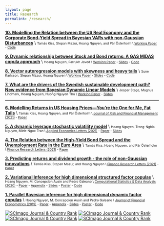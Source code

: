 ```yaml
---
layout: page
title: Research
permalink: /research/
---
```



**[10. Modelling the Relation between the US Real Economy and the Corporate Bond-Yield Spread in Bayesian VARs with non-Gaussian Disturbances]()** \\
<span style="font-size:0.75em;"> 
Tamás Kiss,  Stepan Mazur, Hoang Nguyen, and Pär Österholm \\
[Working Paper](https://www.oru.se/globalassets/oru-sv/institutioner/hh/workingpapers/workingpapers2021/wp-9-2021.pdf) - [Code](https://github.com/hoanguc3m/fatBVARS) 
<!---
Abstract: In this paper we analyze how skewness and heavy tails affect the estimated relationship between the real economy and the corporate bond-yield spread, a popular predictor of real activity. We use quarterly US data to estimate Bayesian VAR models with stochastic volatility and various distributional assumptions regarding the disturbances. In-sample, we find that – after controlling for stochastic volatility – innovations in GDP growth can be well-described by a Gaussian distribution. In contrast, both the unemployment rate and the yield spread appear to benefit from being modelled using non-Gaussian innovations. 
-->

**[9. Dynamic relationship between Stock and Bond returns: A GAS MIDAS copula approach](https://www.oru.se/globalassets/oru-sv/institutioner/hh/workingpapers/workingpapers2021/wp-15-2021.pdf)** \\
<span style="font-size:0.75em;"> 
Hoang Nguyen, Farrukh Javed \\
[Working Paper](https://www.oru.se/globalassets/oru-sv/institutioner/hh/workingpapers/workingpapers2021/wp-15-2021.pdf) - [Slides](https://hoanguc3m.github.io/Talk/08_GASMIDAS/WP8-slides.pdf) - [Code](https://github.com/hoanguc3m/GASCopula)
<!---
Abstract: There is evidence that macroeconomic variables influence the relationship among financial variables, however they are sampled at different frequencies. This study proposes a generalized autoregressive score mixed frequency data sampling (GAS MIDAS) copula approach to analyze the dynamic relationship between Stock returns and Bond returns. A GAS MIDAS copula decomposes their dependence into a short-run and a long-run correlation. While the long term effect is updated at a lower frequency using MIDAS, the short term effect follows a GAS process. Asymmetric dependence at different quantiles are taken into account. The model helps to improve the in-sample goodness of fit and the out-of-sample forecast.
-->
</span>

**[8. Vector autoregression models with skewness and heavy tails](https://hoanguc3m.github.io/Talk/05_fatbvars/WP5-20-05-2021.pdf)** \\
<span style="font-size:0.75em;"> 
Sune Karlsson, Stepan Mazur, Hoang Nguyen \\
[Working Paper](https://hoanguc3m.github.io/Talk/05_fatbvars/WP5-20-05-2021.pdf) -
[Slides](https://hoanguc3m.github.io/Talk/05_fatbvars/WP5-slides-04-11-2020.pdf) -  [Code](https://github.com/hoanguc3m/fatBVARS) 
<!---
Abstract: With the uncertain changes of the economic environment, macroeconomic downturns during recessions and crises can hardly be explained by a Gaussian structural shock. There is evidence that the distribution of macroeconomic variables is fat-tailed and asymmetric. 
In this paper, we contribute to the literature by extending the VAR models to account for a more realistic assumption of the multivariate distribution of the macroeconomic variables. We propose a general class of Generalized Hyperbolic Skew Student's-t distribution with stochastic volatility (Skew-t.SV) VAR that allows us to take into account fat tails and asymmetry. The Bayesian inference using a Gibbs sampler is extended to make inferences of model parameters. 
We present evidence of fat tails and asymmetry for monthly macroeconomic variables. The analysis also gives a clear message that asymmetry should be taken into account to have a better prediction during recession and crisis. .
-->
</span>

**[7. What are the drivers of the Swedish sustainable development path? New evidence from Bayesian Dynamic Linear Models](https://hoanguc3m.github.io/Talk/00_econ/TFP20170308.pdf)** \\
<span style="font-size:0.75em;"> 
Jesper Stage, Magnus Lindmark, Hoang Nguyen, Huong Nguyen Thu \\
[Working Paper](https://hoanguc3m.github.io/Talk/00_sustaindev/20170308.pdf) - 
[Slides](https://hoanguc3m.github.io/Talk/00_sustaindev/slide20170623.pdf) 
<!---
According to my knowledge, we are the first who aim to find out the dynamic relationship between genuine savings (GS) and long term well-being represented by future consumptions (PVC). By extending the measure of GS to account for wider range of impacts on natural resource, human capital and technological progress, we  apply Bayesian approach to estimate Dynamic Linear Models (DLMs). We discover that there are increasing dependent trends with all explanatory GS variables and provide a new empirical evidence on the technological progress that underpin Swedish sustainable development.  The dynamic model also provides a trivial framework for testing the hypothesis that their relationship approach to one as the net investment term includes more types of capital. 
-->
</span>

---------------------------------------------------------------------------------------------------------------------

**[6. Modelling Returns in US Housing Prices—You’re the One for Me, Fat Tails](https://doi.org/10.3390/jrfm14110506)** \\
<span style="font-size:0.75em;"> Tamás Kiss, Hoang Nguyen, and Pär Österholm \\
[Journal of Risk and Financial Management  (2021)](https://doi.org/10.3390/jrfm14110506) - 
[Paper](https://doi.org/10.3390/jrfm14110506) 
<!---
In this paper, we analysed the heavy-tailed behaviour in the dynamics of housing-price returns in the United States. We investigated the sources of heavy tails by estimating autoregressive models in which innovations can be subject to GARCH effects and/or non-Gaussianity. Using monthly data from January 1954 to September 2019, the properties of the models were assessed both within- and out-of-sample. We found strong evidence in favour of modelling both GARCH effects and non-Gaussianity. Accounting for these properties improves within-sample performance as well as point and density forecasts.
-->
</span>


**[5. A dynamic leverage stochastic volatility model](https://www.tandfonline.com/doi/full/10.1080/13504851.2021.1983127)** \\
<span style="font-size:0.75em;"> 
Hoang Nguyen, Trong-Nghia Nguyen, Minh-Ngoc Tran \\
[Applied Economics Letters (2021)](https://www.tandfonline.com/doi/full/10.1080/13504851.2021.1983127) - 
[Paper](https://hoanguc3m.github.io/Talk/03_DLSV/DynamicLeverage.pdf) - [Slides](https://hoanguc3m.github.io/Talk/03_DLSV/slides.pdf) 
<!---
Abstract: Stock returns are considered as a convolution of two random processes that are the return innovation and the volatility innovation. The correlation of these two processes tends to be nega-
tive which is the so-called leverage effect. In this study, we propose a dynamic leverage stochastic volatility (DLSV) model where the correlation structure between the return innovation and the
volatility innovation is assumed to follow a generalized autoregressive score (GAS) process. We find that the leverage effect is reinforced in the market downturn period and weakened in the
market upturn period.
-->
</span>


**[4. The Relation between the High-Yield Bond Spread and the Unemployment Rate in the Euro Area](https://www.sciencedirect.com/science/article/pii/S1544612321003688)** \\
<span style="font-size:0.75em;"> Tamás Kiss, Hoang Nguyen, and Pär Österholm \\
[Finance Research Letters (2021)](https://www.sciencedirect.com/science/article/pii/S1544612321003688) - 
[Paper](https://www.sciencedirect.com/science/article/pii/S1544612321003688) 
<!---
In this paper, we study the relation between the high-yield bond spread and the unemployment rate in the euro area. This is done using Bayesian VAR models with stochastic volatility. The models are estimated assuming both Gaussian and non-Gaussian distributions for the error terms. Analysing data ranging from January 1998 to December 2020, our results show that an increase in the high-yield bond spread increases the unemployment rate. In terms of the specification of the models, we find that Gaussian error terms are preferred. Our findings hence lend support for the large body of previous literature relying on a Gaussianity assumption in their modelling frameworks.
-->
</span>

**[3. Predicting returns and dividend growth - the role of non-Gaussian innovations](https://www.sciencedirect.com/science/article/pii/S1544612321003445)** \\
<span style="font-size:0.75em;"> Tamás Kiss, Stepan Mazur, and Hoang Nguyen \\
[Finance Research Letters (2021)](https://www.sciencedirect.com/science/article/pii/S1544612321003445) - 
[Paper](https://www.sciencedirect.com/science/article/pii/S1544612321003445) 
<!---
In this paper we assess whether flexible modelling of innovations impact the predictive performance of the dividend price ratio for returns and dividend growth. Using Bayesian vector autoregressions we allow for stochastic volatility, heavy tails and skewness in the innovations. Our results suggest that point forecasts are barely affected by these features, suggesting that workhorse models on predictability are sufficient. For density forecasts, however, we find that stochastic volatility substantially improves the forecasting performance.
-->
</span>

**[2. Variational Inference for high dimensional structured factor copulas](https://hoanguc3m.github.io/Talk/02_vifcop/WP2-04-05-2020.pdf)** \\
<span style="font-size:0.75em;"> Hoang Nguyen, M. Concepcíon Ausín and Pedro Galeano \\
[Computational Statistics & Data Analysis (2020)](https://www.sciencedirect.com/science/article/abs/pii/S0167947320301031) - 
[Paper](https://hoanguc3m.github.io/Talk/02_vifcop/WP2-04-05-2020.pdf) -
[Appendix](https://hoanguc3m.github.io/Talk/02_vifcop/WP2_onlineAp.pdf) -
[Slides](https://hoanguc3m.github.io/Talk/02_vifcop/slides2.pdf) - 
[Poster](https://hoanguc3m.github.io/Talk/02_vifcop/poster2.pdf) - [Code](https://github.com/hoanguc3m/vifcopula) 
<!---
In this paper, we make two contributions to the literature of factor copula models. First, we employ a Variational Bayesian algorithm to make fast inference for multi-factor and structured factor copulas. Compared to the Markov chain Monte Carlo (MCMC) approach, the VI approximation is much faster and could handle a sizeable problem in a few seconds with high accuracy. Second, we derive an automated procedure to recover the dependence structure. By taking advantage of the posterior sample means, we inspect the initial assumption of bivariate copula functions and switch for a better one by minimizing Bayesian information criterion (BIC). The simulation in different context shows that the procedures of bivariate copula selection could be at least 80% accuracy compared to the true generated copula model.
-->
</span>


**[1. Parallel Bayesian inference for high dimensional dynamic factor copulas](https://hoanguc3m.github.io/Talk/01_Dyfacopula/WP1-31-10-2018.pdf)** \\
<span style="font-size:0.75em;"> Hoang Nguyen, M. Concepcíon Ausín and Pedro Galeano \\
[Journal of Financial Econometrics (2019)](https://doi.org/10.1093/jjfinec/nby032) - 
[Paper](https://hoanguc3m.github.io/Talk/01_Dyfacopula/WP1-31-10-2018.pdf) -
[Appendix](https://hoanguc3m.github.io/Talk/01_Dyfacopula/WP1_onlineAp.pdf) -
[Slides](https://hoanguc3m.github.io/Talk/01_Dyfacopula/sevilla_pre.pdf) - 
[Poster](https://hoanguc3m.github.io/Talk/01_Dyfacopula/poster_ISBA.pdf) - [Code](https://github.com/hoanguc3m/FactorCopula) 
<!---
We propose a class of dynamic factor copulas for financial data where the dynamic correlation are modelled as generalized autoregressive score (GAS) processes. The model could account for the asymmetric dependence in extreme events. We implement an parallel algorithm to estimate the different pamameters of the factor copula models. An empirical example is illustrated for the stock price of 140 companies listed in S&P500. 
-->
</span>

<a href="https://www.scimagojr.com/journalsearch.php?q=15519&amp;tip=sid&amp;exact=no" title="SCImago Journal &amp; Country Rank"><img border="0" src="https://www.scimagojr.com/journal_img.php?id=15519" alt="SCImago Journal &amp; Country Rank"  /></a>
<a href="https://www.scimagojr.com/journalsearch.php?q=18769&amp;tip=sid&amp;exact=no" title="SCImago Journal &amp; Country Rank"><img border="0" src="https://www.scimagojr.com/journal_img.php?id=18769" alt="SCImago Journal &amp; Country Rank"  /></a>
<a href="https://www.scimagojr.com/journalsearch.php?q=28461&amp;tip=sid&amp;exact=no" title="SCImago Journal &amp; Country Rank"><img border="0" src="https://www.scimagojr.com/journal_img.php?id=28461" alt="SCImago Journal &amp; Country Rank"  /></a>
<a href="https://www.scimagojr.com/journalsearch.php?q=145695&amp;tip=sid&amp;exact=no" title="SCImago Journal &amp; Country Rank"><img border="0" src="https://www.scimagojr.com/journal_img.php?id=145695" alt="SCImago Journal &amp; Country Rank"  /></a>



 

